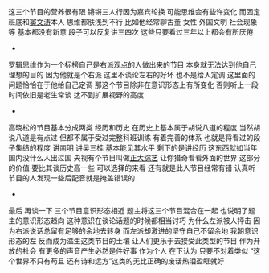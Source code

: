 这三个节目的营养很有限 锵锵三人行因为嘉宾轮换 可能思维会有些许变化 而固定班底和[窦文涛](https://www.zhihu.com/search?q=%E7%AA%A6%E6%96%87%E6%B6%9B&search_source=Entity&hybrid_search_source=Entity&hybrid_search_extra=%7B%22sourceType%22%3A%22answer%22%2C%22sourceId%22%3A56099024%7D)本人 思维都肤浅到不行 比如他经常聊古董 女性 外国文明 社会现象等 基本都没有新意 段子可以反复讲三四次 这些只要看过三年以上都会有所厌倦

-

[罗辑思维](https://www.zhihu.com/search?q=%E7%BD%97%E8%BE%91%E6%80%9D%E7%BB%B4&search_source=Entity&hybrid_search_source=Entity&hybrid_search_extra=%7B%22sourceType%22%3A%22answer%22%2C%22sourceId%22%3A56099024%7D)作为一个标榜自己是右派观点的人做出来的节目 本身就无法达到他自己理想的目的 因为他就是个右派 这里不谈论左右的好坏 也不是给人定调 这里面的问题恰恰在于他给自己定调 那这个节目除非在意识形态上有所变化 否则听上一段时间依旧是老生常谈 达不到扩展视野的高度

-

高晓松的节目基本分成两类 经历和历史 在历史上基本属于胡说八道的程度 当然胡说八道是有点过 但都不属于受过完整科班训练 有着完善的体系 也就是将看过的段子集结的程度 讲南明 讲吴三桂 基本能见其水平 剩下的是讲经历 这东西就如当年国内没什么人出过国 央视有个节目叫做[正大综艺](https://www.zhihu.com/search?q=%E6%AD%A3%E5%A4%A7%E7%BB%BC%E8%89%BA&search_source=Entity&hybrid_search_source=Entity&hybrid_search_extra=%7B%22sourceType%22%3A%22answer%22%2C%22sourceId%22%3A56099024%7D) 让你猎奇看看外面的世界 这部分的价值 要比其谈历史高一些 可以选择的来看 还有就是此人节目经常有错 认真听节目的人发现一些后配音就是掩盖错误的

-

最后 再谈一下 三个节目意识形态相近 题主将这三个节目混合在一起 也说明了题主的意识形态趋向 这种意识在谈论话题的时候都相当讨巧 为什么左派被人抨击 因为右派说话总留有足够的余地去转身 而左派却激进的坚守自己不留余地 我朝意识形态的左 反而成为滋生这类节目的土壤 让人们更乐于去接受此类型的节目 作为开放的社会 有更多的声音产生必然是件好事 作为个人 在下认为 只要不对着类似 “这个世界不只有苟且 还有诗和远方”这类的无比正确的废话热泪盈眶就好